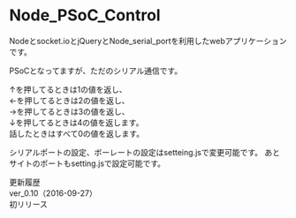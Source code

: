 # Node_PSoC_Control<br>

Nodeとsocket.ioとjQueryとNode_serial_portを利用したwebアプリケーションです。<br>

PSoCとなってますが、ただのシリアル通信です。<br>

↑を押してるときは1の値を返し、<br>
←を押してるときは2の値を返し、<br>
→を押してるときは3の値を返し、<br>
↓を押してるときは4の値を返します。<br>
話したときはすべて0の値を返します。<br>

シリアルポートの設定、ボーレートの設定はsetteing.jsで変更可能です。
あとサイトのポートもsetting.jsで設定可能です。

更新履歴<br>
ver_0.10（2016-09-27）<br>
初リリース<br>
